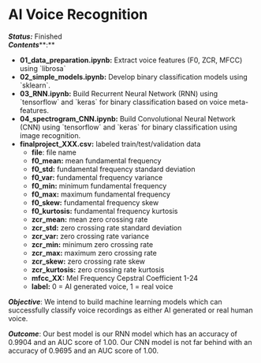 # **AI Voice Recognition**

***Status:*** Finished  
***Contents*****:**

- **01\_data\_preparation.ipynb:** Extract voice features (F0, ZCR, MFCC) using \`librosa\`   
- **02\_simple\_models.ipynb:** Develop binary classification models using \`sklearn\`.  
- **03\_RNN.ipynb:** Build Recurrent Neural Network (RNN) using \`tensorflow\` and \`keras\` for binary classification based on voice meta-features.  
- **04\_spectrogram\_CNN.ipynb:** Build Convolutional Neural Network (CNN) using \`tensorflow\` and \`keras\` for binary classification using image recognition.  
- **finalproject\_XXX.csv:** labeled train/test/validation data  
  - **file**: file name  
  - **f0\_mean:** mean fundamental frequency  
  - **f0\_std:** fundamental frequency standard deviation  
  - **f0\_var:** fundamental frequency variance  
  - **f0\_min:** minimum fundamental frequency  
  - **f0\_max:** maximum fundamental frequency  
  - **f0\_skew:** fundamental frequency skew  
  - **f0\_kurtosis:** fundamental frequency kurtosis  
  - **zcr\_mean:** mean zero crossing rate  
  - **zcr\_std:** zero crossing rate standard deviation  
  - **zcr\_var:** zero crossing rate variance  
  - **zcr\_min:** minimum zero crossing rate  
  - **zcr\_max:** maximum zero crossing rate  
  - **zcr\_skew:** zero crossing rate skew  
  - **zcr\_kurtosis:** zero crossing rate kurtosis  
  - **mfcc\_XX:** Mel Frequency Cepstral Coefficient 1-24  
  - **label:** 0 \= AI generated voice, 1 \= real voice

***Objective***:
We intend to build machine learning models which can successfully classify voice recordings as either AI generated or real human voice. 

***Outcome***:
Our best model is our RNN model which has an accuracy of 0.9904 and an AUC score of 1.00. Our CNN model is not far behind with an accuracy of 0.9695 and an AUC score of 1.00.  